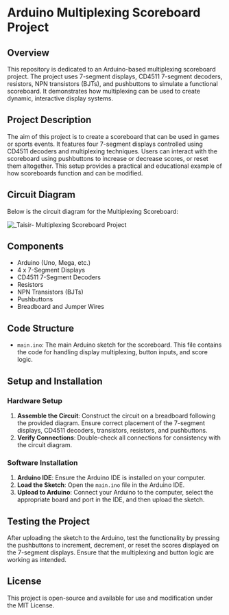 # Arduino Multiplexing Scoreboard Project

## Overview
This repository is dedicated to an Arduino-based multiplexing scoreboard project. The project uses 7-segment displays, CD4511 7-segment decoders, resistors, NPN transistors (BJTs), and pushbuttons to simulate a functional scoreboard. It demonstrates how multiplexing can be used to create dynamic, interactive display systems.

## Project Description
The aim of this project is to create a scoreboard that can be used in games or sports events. It features four 7-segment displays controlled using CD4511 decoders and multiplexing techniques. Users can interact with the scoreboard using pushbuttons to increase or decrease scores, or reset them altogether. This setup provides a practical and educational example of how scoreboards function and can be modified.

## Circuit Diagram
Below is the circuit diagram for the Multiplexing Scoreboard:

![_Taisir- Multiplexing Scoreboard Project](https://github.com/taisirhassan/Multiplexing-Scoreboard-Project/assets/85134103/69cc2b2d-bb75-43ce-b5d2-8743079e03ba)

## Components
- Arduino (Uno, Mega, etc.)
- 4 x 7-Segment Displays
- CD4511 7-Segment Decoders
- Resistors
- NPN Transistors (BJTs)
- Pushbuttons
- Breadboard and Jumper Wires

## Code Structure
- `main.ino`: The main Arduino sketch for the scoreboard. This file contains the code for handling display multiplexing, button inputs, and score logic.

## Setup and Installation
### Hardware Setup
1. **Assemble the Circuit**: Construct the circuit on a breadboard following the provided diagram. Ensure correct placement of the 7-segment displays, CD4511 decoders, transistors, resistors, and pushbuttons.
2. **Verify Connections**: Double-check all connections for consistency with the circuit diagram.

### Software Installation
1. **Arduino IDE**: Ensure the Arduino IDE is installed on your computer.
2. **Load the Sketch**: Open the `main.ino` file in the Arduino IDE.
3. **Upload to Arduino**: Connect your Arduino to the computer, select the appropriate board and port in the IDE, and then upload the sketch.

## Testing the Project
After uploading the sketch to the Arduino, test the functionality by pressing the pushbuttons to increment, decrement, or reset the scores displayed on the 7-segment displays. Ensure that the multiplexing and button logic are working as intended.

## License
This project is open-source and available for use and modification under the MIT License.

